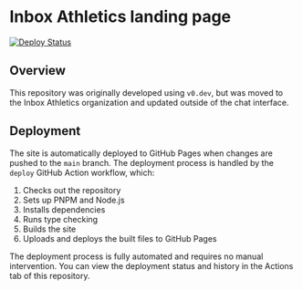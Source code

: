 # Inbox Athletics landing page

[![Deploy Status](https://github.com/inbox-athletics/inbox-athletics.github.io/actions/workflows/deploy.yml/badge.svg)](https://github.com/inbox-athletics/inbox-athletics.github.io/actions)

## Overview

This repository was originally developed using `v0.dev`, but was moved to the Inbox Athletics organization and updated 
outside of the chat interface.

## Deployment

The site is automatically deployed to GitHub Pages when changes are pushed to the `main` branch. The deployment process 
is handled by the `deploy` GitHub Action workflow, which:

1. Checks out the repository
2. Sets up PNPM and Node.js
3. Installs dependencies
4. Runs type checking
5. Builds the site
6. Uploads and deploys the built files to GitHub Pages

The deployment process is fully automated and requires no manual intervention. You can view the deployment status and history in the Actions tab of this repository.
